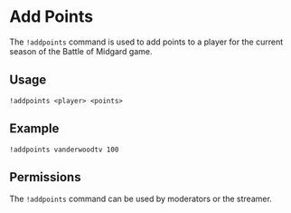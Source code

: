 # Add Points

The `!addpoints` command is used to add points to a player for the current season of the Battle of Midgard game.

## Usage

`!addpoints <player> <points>`

## Example

`!addpoints vanderwoodtv 100`

## Permissions

The `!addpoints` command can be used by moderators or the streamer.